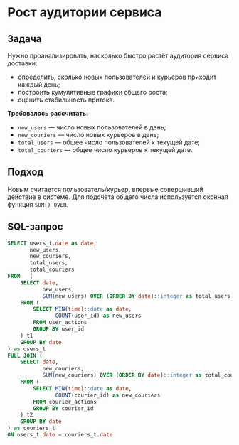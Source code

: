 # Рост аудитории сервиса

## Задача

Нужно проанализировать, насколько быстро растёт аудитория сервиса доставки:

- определить, сколько новых пользователей и курьеров приходит каждый день;
- построить кумулятивные графики общего роста;
- оценить стабильность притока.

**Требовалось рассчитать:**

- `new_users` — число новых пользователей в день;
- `new_couriers` — число новых курьеров в день;
- `total_users` — общее число пользователей к текущей дате;
- `total_couriers` — общее число курьеров к текущей дате.

## Подход

Новым считается пользователь/курьер, впервые совершивший действие в системе. Для подсчёта общего числа используется оконная функция `SUM() OVER`.

## SQL-запрос

```sql
SELECT users_t.date as date,
       new_users,
       new_couriers,
       total_users,
       total_couriers
FROM   (
    SELECT date,
           new_users,
           SUM(new_users) OVER (ORDER BY date)::integer as total_users
    FROM (
        SELECT MIN(time)::date as date,
               COUNT(user_id) as new_users
        FROM user_actions
        GROUP BY user_id
    ) t1
    GROUP BY date
) as users_t
FULL JOIN (
    SELECT date,
           new_couriers,
           SUM(new_couriers) OVER (ORDER BY date)::integer as total_couriers
    FROM (
        SELECT MIN(time)::date as date,
               COUNT(courier_id) as new_couriers
        FROM courier_actions
        GROUP BY courier_id
    ) t2
    GROUP BY date
) as couriers_t
ON users_t.date = couriers_t.date
